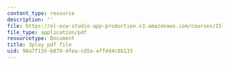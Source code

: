 ```yaml
---
content_type: resource
description: ''
file: https://ol-ocw-studio-app-production.s3.amazonaws.com/courses/15-s50-how-to-win-at-texas-holdem-poker-january-iap-2016/98a7f135b0794feacd5aeffdd4c8b133_uFsM8pc36QQ.pdf
file_type: application/pdf
resourcetype: Document
title: 3play pdf file
uid: 98a7f135-b079-4fea-cd5a-effdd4c8b133
---
```

